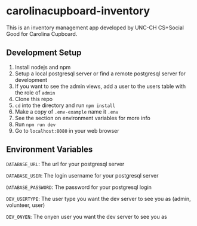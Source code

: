 # carolinacupboard-inventory

This is an inventory management app developed by UNC-CH CS+Social Good for Carolina Cupboard.

## Development Setup
1. Install nodejs and npm
1. Setup a local postgresql server or find a remote postgresql server for development
  1. If you want to see the admin views, add a user to the users table with the role of `admin`
1. Clone this repo
1. `cd` into the directory and run `npm install`
1. Make a copy of `.env-example` name it `.env`
  1. See the section on environment variables for more info
1. Run `npm run dev`
1. Go to `localhost:8080` in your web browser

## Environment Variables
`DATABASE_URL`: The url for your postgresql server

`DATABASE_USER`: The login username for your postgresql server

`DATABASE_PASSWORD`: The password for your postgresql login

`DEV_USERTYPE`: The user type you want the dev server to see you as (admin, volunteer, user)

`DEV_ONYEN`: The onyen user you want the dev server to see you as